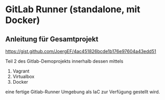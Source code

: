# GitLab Runner (standalone, mit Docker)

## Anleitung für Gesamtprojekt
https://gist.github.com/JoergEF/4ac451826bcde1b176e97604a43edd51

Teil 2 des Gitlab-Demoprojekts innerhalb dessen mittels

  1. Vagrant
  2. Virtualbox
  3. Docker
  
eine fertige Gitlab-Runner Umgebung als IaC zur Verfügung gestellt wird.

